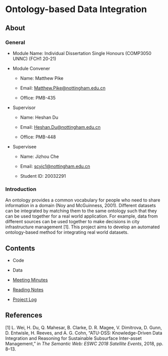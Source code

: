 # Ontology-based Data Integration

## About

### General

* Module Name: Individual Dissertation Single Honours (COMP3050 UNNC) (FCH1 20-21)

* Module Convener

    * Name: Matthew Pike

    * Email: Matthew.Pike@nottingham.edu.cn

    * Office: PMB-435

* Supervisor

    * Name: Heshan Du

    * Email: Heshan.Du@nottingham.edu.cn

    * Office: PMB-448

* Supervisee

    * Name: Jizhou Che

    * Email: scyjc1@nottingham.edu.cn

    * Student ID: 20032291

### Introduction

An ontology provides a common vocabulary for people who need to share information in a domain (Noy and McGuinness, 2001). Different datasets can be integrated by matching them to the same ontology such that they can be used together for a real world application. For example, data from different sources can be used together to make decisions in city infrastructure management [1]. This project aims to develop an automated ontology-based method for integrating real world datasets.

## Contents

* Code

* Data

* [Meeting Minutes](Minutes.log)

* [Reading Notes](Readings.log)

* [Project Log](Log.log)

## References

[1] L. Wei, H. Du, Q. Mahesar, B. Clarke, D. R. Magee, V. Dimitrova, D. Gunn, D. Entwisle, H. Reeves, and A. G. Cohn, “ATU-DSS: Knowledge-Driven Data Integration and Reasoning for Sustainable Subsurface Inter-asset Management,” in *The Semantic Web: ESWC 2018 Satellite Events*, 2018, pp. 8–13.
